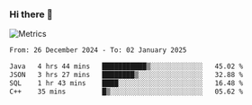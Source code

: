 ### Hi there 👋

![Metrics](https://github.com/radoapx/radoapx/blob/main/github-metrics.svg)

<!--START_SECTION:waka-->

```txt
From: 26 December 2024 - To: 02 January 2025

Java   4 hrs 44 mins   ███████████▒░░░░░░░░░░░░░   45.02 %
JSON   3 hrs 27 mins   ████████▒░░░░░░░░░░░░░░░░   32.88 %
SQL    1 hr 43 mins    ████░░░░░░░░░░░░░░░░░░░░░   16.48 %
C++    35 mins         █▒░░░░░░░░░░░░░░░░░░░░░░░   05.62 %
```

<!--END_SECTION:waka-->

<!--
**radoapx/radoapx** is a ✨ _special_ ✨ repository because its `README.md` (this file) appears on your GitHub profile.

Here are some ideas to get you started:

- 🔭 I’m currently working on ...
- 🌱 I’m currently learning ...
- 👯 I’m looking to collaborate on ...
- 🤔 I’m looking for help with ...
- 💬 Ask me about ...
- 📫 How to reach me: ...
- 😄 Pronouns: ...
- ⚡ Fun fact: ...
-->
